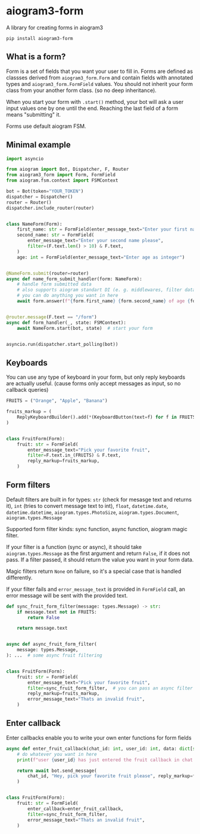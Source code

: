 # aiogram3-form

A library for creating forms in aiogram3

```shell
pip install aiogram3-form
```

## What is a form?

Form is a set of fields that you want your user to fill in. Forms are defined as classses derived from `aiogram3_form.Form` and contain fields with annotated types and `aiogram3_form.FormField` values. You should not inherit your form class from your another form class. (so no deep inheritance).

When you start your form with `.start()` method, your bot will ask a user input values one by one until the end. Reaching the last field of a form means "submitting" it.

Forms use default aiogram FSM.

## Minimal example

```Python
import asyncio

from aiogram import Bot, Dispatcher, F, Router
from aiogram3_form import Form, FormField
from aiogram.fsm.context import FSMContext

bot = Bot(token="YOUR_TOKEN")
dispatcher = Dispatcher()
router = Router()
dispatcher.include_router(router)


class NameForm(Form):
    first_name: str = FormField(enter_message_text="Enter your first name please")
    second_name: str = FormField(
        enter_message_text="Enter your second name please",
        filter=(F.text.len() > 10) & F.text,
    )
    age: int = FormField(enter_message_text="Enter age as integer")


@NameForm.submit(router=router)
async def name_form_submit_handler(form: NameForm):
    # handle form submitted data
    # also supports aiogram standart DI (e. g. middlewares, filter data, etc)
    # you can do anything you want in here
    await form.answer(f"{form.first_name} {form.second_name} of age {form.age}")


@router.message(F.text == "/form")
async def form_handler(_, state: FSMContext):
    await NameForm.start(bot, state)  # start your form


asyncio.run(dispatcher.start_polling(bot))
```

## Keyboards

You can use any type of keyboard in your form, but only reply keyboards are actually useful. (cause forms only accept messages as input, so no callback queries)

```Python
FRUITS = ("Orange", "Apple", "Banana")

fruits_markup = (
    ReplyKeyboardBuilder().add(*(KeyboardButton(text=f) for f in FRUITS)).as_markup()
)


class FruitForm(Form):
    fruit: str = FormField(
        enter_message_text="Pick your favorite fruit",
        filter=F.text.in_(FRUITS) & F.text,
        reply_markup=fruits_markup,
    )
```

## Form filters

Default filters are built in for types: `str` (check for mesasge text and returns it), `int` (tries to convert message text to int), `float`, `datetime.date`, `datetime.datetime`, `aiogram.types.PhotoSize`, `aiogram.types.Document`, `aiogram.types.Message`

Supported form filter kinds: sync function, async function, aiogram magic filter.

If your filter is a function (sync or async), it should take `aiogram.types.Message` as the first argument and return `False`, if it does not pass. If a filter passed, it should return the value you want in your form data.

Magic filters return `None` on failure, so it's a special case that is handled differently.

If your filter fails and `error_message_text` is provided in `FormField` call, an error message will be sent with the provided text.

```Python
def sync_fruit_form_filter(message: types.Message) -> str:
    if message.text not in FRUITS:
        return False

    return message.text


async def async_fruit_form_filter(
    message: types.Message,
): ...  # some async fruit filtering


class FruitForm(Form):
    fruit: str = FormField(
        enter_message_text="Pick your favorite fruit",
        filter=sync_fruit_form_filter,  # you can pass an async filter here as well
        reply_markup=fruits_markup,
        error_message_text="Thats an invalid fruit",
    )
```

## Enter callback

Enter callbacks enable you to write your own enter functions for form fields

```Python
async def enter_fruit_callback(chat_id: int, user_id: int, data: dict[str, Any]):
    # do whatever you want in here
    print(f"user {user_id} has just entered the fruit callback in chat {chat_id}!")

    return await bot.send_message(
        chat_id, "Hey, pick your favorite fruit please", reply_markup=fruits_markup
    )


class FruitForm(Form):
    fruit: str = FormField(
        enter_callback=enter_fruit_callback,
        filter=sync_fruit_form_filter,
        error_message_text="Thats an invalid fruit",
    )
```
